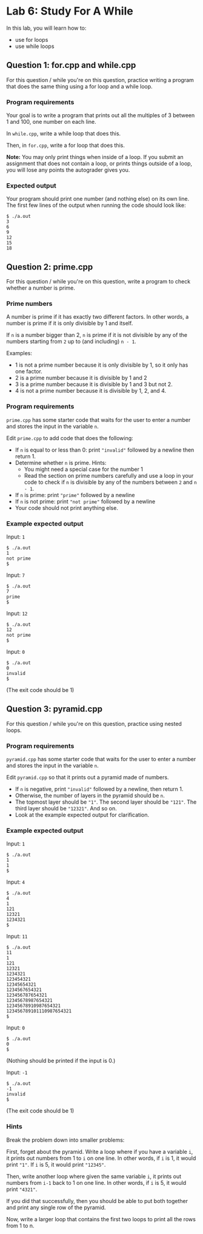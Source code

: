 # Lab 6: Study For A While

In this lab, you will learn how to:
- use for loops
- use while loops

## Question 1: for.cpp and while.cpp

For this question / while you're on this question, practice writing a program that does the same thing using a for loop and a while loop.

### Program requirements

Your goal is to write a program that prints out all the multiples of 3 between 1 and 100, one number on each line.

In `while.cpp`, write a while loop that does this.

Then, in `for.cpp`, write a for loop that does this.

**Note:** You may only print things when inside of a loop. If you submit an assignment that does not contain a loop, or prints things outside of a loop, you will lose any points the autograder gives you.

### Expected output

Your program should print one number (and nothing else) on its own line. The first few lines of the output when running the code should look like:
```
$ ./a.out
3
6
9
12
15
18
```

## Question 2: prime.cpp

For this question / while you're on this question, write a program to check whether a number is prime.

### Prime numbers

A number is prime if it has exactly two different factors. In other words, a number is prime if it is only divisible by 1 and itself.

If `n` is a number bigger than 2, `n` is prime if it is not divisible by any of the numbers starting from `2` up to (and including) `n - 1`.

Examples:
* 1 is not a prime number because it is only divisible by 1, so it only has one factor.
* 2 is a prime number because it is divisible by 1 and 2
* 3 is a prime number because it is divisible by 1 and 3 but not 2.
* 4 is not a prime number because it is divisible by 1, 2, and 4.

### Program requirements

`prime.cpp` has some starter code that waits for the user to enter a number and stores the input in the variable `n`.

Edit `prime.cpp` to add code that does the following:
* If `n` is equal to or less than 0: print `"invalid"` followed by a newline then return 1.
* Determine whether `n` is prime. Hints: 
    * You might need a special case for the number 1
    * Read the section on prime numbers carefully and use a loop in your code to check if `n` is divisible by any of the numbers between `2` and `n - 1`.
* If `n` is prime: print `"prime"` followed by a newline
* If `n` is not prime: print `"not prime"` followed by a newline
* Your code should not print anything else.

### Example expected output

Input: `1`
```
$ ./a.out
1
not prime
$
```

Input: `7`
```
$ ./a.out
7
prime
$
```

Input: `12`
```
$ ./a.out
12
not prime
$
```

Input: `0`
```
$ ./a.out
0
invalid
$
```
(The exit code should be 1)

## Question 3: pyramid.cpp

For this question / while you're on this question, practice using nested loops.

### Program requirements

`pyramid.cpp` has some starter code that waits for the user to enter a number and stores the input in the variable `n`.

Edit `pyramid.cpp` so that it prints out a pyramid made of numbers.
* If `n` is negative, print `"invalid"` followed by a newline, then return 1.
* Otherwise, the number of layers in the pyramid should be `n`. 
* The topmost layer should be `"1"`. The second layer should be `"121"`. The third layer should be `"12321"`. And so on.
* Look at the example expected output for clarification. 

### Example expected output

Input: `1`
```
$ ./a.out
1
1
$
```

Input: `4`
```
$ ./a.out
4
1
121
12321
1234321
$
```

Input: `11`
```
$ ./a.out
11
1
121
12321
1234321
123454321
12345654321
1234567654321
123456787654321
12345678987654321
12345678910987654321
123456789101110987654321
$
```

Input: `0`
```
$ ./a.out
0
$
```
(Nothing should be printed if the input is 0.)

Input: `-1`
```
$ ./a.out
-1
invalid
$
```
(The exit code should be 1)

### Hints

Break the problem down into smaller problems:

First, forget about the pyramid. Write a loop where if you have a variable `i`, it prints out numbers from 1 to `i` on one line.
In other words, if `i` is 1, it would print `"1"`. If `i` is 5, it would print `"12345"`.

Then, write another loop where given the same variable `i`, it prints out numbers from `i-1` back to 1 on one line. In other words, if `i` is 5, it would print `"4321"`.

If you did that successfully, then you should be able to put both together and print any single row of the pyramid.

Now, write a larger loop that contains the first two loops to print all the rows from 1 to n.
